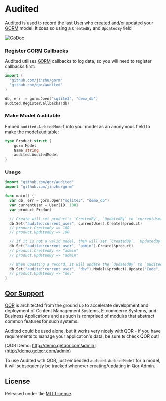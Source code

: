# Audited

Audited is used to record the last User who created and/or updated your [GORM](https://github.com/jinzhu/gorm) model. It does so using a `CreatedBy` and `UpdatedBy` field

[![GoDoc](https://godoc.org/github.com/qor/audited?status.svg)](https://godoc.org/github.com/qor/audited)

### Register GORM Callbacks

Audited utilises [GORM](https://github.com/jinzhu/gorm) callbacks to log data, so you will need to register callbacks first:

```go
import (
  "github.com/jinzhu/gorm"
  "github.com/qor/audited"
)

db, err := gorm.Open("sqlite3", "demo_db")
audited.RegisterCallbacks(db)
```

### Make Model Auditable

Embed `audited.AuditedModel` into your model as an anonymous field to make the model auditable:

```go
type Product struct {
	gorm.Model
	Name string
	audited.AuditedModel
}
```

### Usage

```go
import "github.com/qor/audited"
import "github.com/jinzhu/gorm"

func main() {
  var db, err = gorm.Open("sqlite3", "demo_db")
  var currentUser = User{ID: 100}
  var product Product

  // Create will set product's `CreatedBy`, `UpdatedBy` to `currentUser`'s primary key if `audited:current_user` is a valid model
  db.Set("audited:current_user", currentUser).Create(&product)
  // product.CreatedBy => 100
  // product.UpdatedBy => 100

  // If it is not a valid model, then will set `CreatedBy`, `UpdatedBy` to the passed value
  db.Set("audited:current_user", "admin").Create(&product)
  // product.CreatedBy => "admin"
  // product.UpdatedBy => "admin"

  // When updating a record, it will update the `UpdatedBy` to `audited:current_user`'s value
  db.Set("audited:current_user", "dev").Model(&product).Update("Code", "L1212")
  // product.UpdatedBy => "dev"
}
```

## [Qor Support](https://github.com/qor/qor)

[QOR](http://getqor.com) is architected from the ground up to accelerate development and deployment of Content Management Systems, E-commerce Systems, and Business Applications and as such is comprised of modules that abstract common features for such systems.

Audited could be used alone, but it works very nicely with QOR - if you have requirements to manage your application's data, be sure to check QOR out!

[QOR Demo:  http://demo.getqor.com/admin](http://demo.getqor.com/admin)

To use Audited with QOR, just embedded `audited.AuditedModel` for a model, it will subsequently be tracked whenever creating/updating in Qor Admin.

## License

Released under the [MIT License](http://opensource.org/licenses/MIT).
